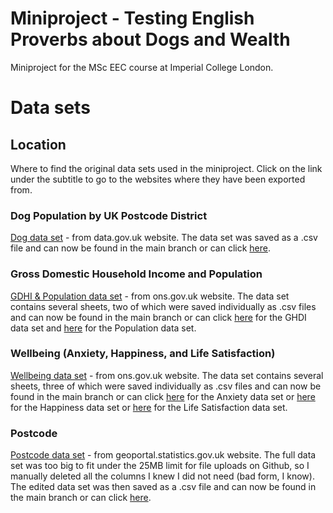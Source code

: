 # Miniproject - Testing English Proverbs about Dogs and Wealth
Miniproject for the MSc EEC course at Imperial College London.

# Data sets
## Location
Where to find the original data sets used in the miniproject. Click on the link under the subtitle to go to the websites where they have been exported from.
### Dog Population by UK Postcode District
[Dog data set](https://data.gov.uk/dataset/ec8fc820-2e36-49d0-a09c-e2901e10b2e4/dog-population-per-postcode-district) - from data.gov.uk website.
The data set was saved as a .csv file and can now be found in the main branch or can click [here](https://github.com/sofiariccomagno/msc_miniproject/blob/215951f2f9be116fc6dddaa1e3b77f2a114942ee/Dog_Density_Postcode_District.csv).
### Gross Domestic Household Income and Population
[GDHI & Population data set](https://www.ons.gov.uk/economy/regionalaccounts/grossdisposablehouseholdincome/datasets/regionalgrossdisposablehouseholdincomegdhibylocalauthorityintheuk) - from ons.gov.uk website.
The data set contains several sheets, two of which were saved individually as .csv files and can now be found in the main branch or can click [here](https://github.com/sofiariccomagno/msc_miniproject/blob/215951f2f9be116fc6dddaa1e3b77f2a114942ee/GDHI_per_head.csv) for the GHDI data set and [here](https://github.com/sofiariccomagno/msc_miniproject/blob/215951f2f9be116fc6dddaa1e3b77f2a114942ee/Population.csv) for the Population data set.
### Wellbeing (Anxiety, Happiness, and Life Satisfaction)
[Wellbeing data set](https://www.ons.gov.uk/peoplepopulationandcommunity/wellbeing/datasets/headlineestimatesofpersonalwellbeing) - from ons.gov.uk website. 
The data set contains several sheets, three of which were saved individually as .csv files and can now be found in the main branch or can click [here](https://github.com/sofiariccomagno/msc_miniproject/blob/215951f2f9be116fc6dddaa1e3b77f2a114942ee/Anxiety.csv) for the Anxiety data set or [here](https://github.com/sofiariccomagno/msc_miniproject/blob/215951f2f9be116fc6dddaa1e3b77f2a114942ee/Happiness.csv) for the Happiness data set or [here](https://github.com/sofiariccomagno/msc_miniproject/blob/215951f2f9be116fc6dddaa1e3b77f2a114942ee/LifeSatisfaction.csv) for the Life Satisfaction data set.
### Postcode
[Postcode data set](https://geoportal.statistics.gov.uk/datasets/ons-postcode-directory-february-2022/about) - from geoportal.statistics.gov.uk website.
The full data set was too big to fit under the 25MB limit for file uploads on Github, so I manually deleted all the columns I knew I did not need (bad form, I know). The edited data set was then saved as a .csv file and can now be found in the main branch or can click [here](https://github.com/sofiariccomagno/msc_miniproject/blob/215951f2f9be116fc6dddaa1e3b77f2a114942ee/ONSPD_FEB_2022_UK.csv).
